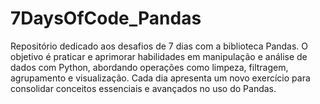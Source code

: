 # 7DaysOfCode_Pandas
Repositório dedicado aos desafios de 7 dias com a biblioteca Pandas. O objetivo é praticar e aprimorar habilidades em manipulação e análise de dados com Python, abordando operações como limpeza, filtragem, agrupamento e visualização. Cada dia apresenta um novo exercício para consolidar conceitos essenciais e avançados no uso do Pandas.
